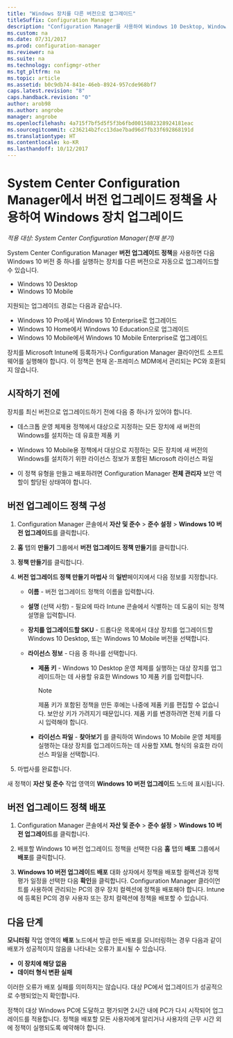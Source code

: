 ```yaml
---
title: "Windows 장치를 다른 버전으로 업그레이드"
titleSuffix: Configuration Manager
description: "Configuration Manager를 사용하여 Windows 10 Desktop, Windows 10 Mobile 또는 Windows 10 Holographic을 실행하는 장치를 최신 버전으로 자동으로 업그레이드합니다."
ms.custom: na
ms.date: 07/31/2017
ms.prod: configuration-manager
ms.reviewer: na
ms.suite: na
ms.technology: configmgr-other
ms.tgt_pltfrm: na
ms.topic: article
ms.assetid: b0c9db74-841e-46eb-8924-957cde968bf7
caps.latest.revision: "8"
caps.handback.revision: "0"
author: arob98
ms.author: angrobe
manager: angrobe
ms.openlocfilehash: 4a715f7bf5d5f5f3b6fbd0015882328924181eac
ms.sourcegitcommit: c236214b2fcc13dae7bad96d7fb33f692868191d
ms.translationtype: HT
ms.contentlocale: ko-KR
ms.lasthandoff: 10/12/2017
---
```

# <a name="upgrade-windows-devices-with-the-edition-upgrade-policy-in-system-center-configuration-manager"></a>System Center Configuration Manager에서 버전 업그레이드 정책을 사용하여 Windows 장치 업그레이드

*적용 대상: System Center Configuration Manager(현재 분기)*


System Center Configuration Manager **버전 업그레이드 정책**을 사용하면 다음 Windows 10 버전 중 하나를 실행하는 장치를 다른 버전으로 자동으로 업그레이드할 수 있습니다.

- Windows 10 Desktop
- Windows 10 Mobile
<!-- - Windows 10 Holographic -->

지원되는 업그레이드 경로는 다음과 같습니다.

- Windows 10 Pro에서 Windows 10 Enterprise로 업그레이드
- Windows 10 Home에서 Windows 10 Education으로 업그레이드
- Windows 10 Mobile에서 Windows 10 Mobile Enterprise로 업그레이드
<!-- - From Windows 10 Holographic Pro to Windows 10 Holographic Enterprise -->

장치를 Microsoft Intune에 등록하거나 Configuration Manager 클라이언트 소프트웨어를 실행해야 합니다. 이 정책은 현재 온-프레미스 MDM에서 관리되는 PC와 호환되지 않습니다.

## <a name="before-you-start"></a>시작하기 전에  
 장치를 최신 버전으로 업그레이드하기 전에 다음 중 하나가 있어야 합니다.  

-   데스크톱 운영 체제용 정책에서 대상으로 지정하는 모든 장치에 새 버전의 Windows를 설치하는 데 유효한 제품 키  

-   Windows 10 Mobile<!-- and Windows 10 Holographic-->용 정책에서 대상으로 지정하는 모든 장치에 새 버전의 Windows를 설치하기 위한 라이선스 정보가 포함된 Microsoft 라이선스 파일

- 이 정책 유형을 만들고 배포하려면 Configuration Manager **전체 관리자** 보안 역할이 할당된 상태여야 합니다.

## <a name="configure-the-edition-upgrade-policy"></a>버전 업그레이드 정책 구성  

1.  Configuration Manager 콘솔에서 **자산 및 준수** > **준수 설정** > **Windows 10 버전 업그레이드**를 클릭합니다.  

3.  **홈** 탭의 **만들기** 그룹에서 **버전 업그레이드 정책 만들기**를 클릭합니다.  

4.  **정책 만들기**를 클릭합니다.  

5.  **버전 업그레이드 정책 만들기 마법사** 의 **일반**페이지에서 다음 정보를 지정합니다.  

    -   **이름** - 버전 업그레이드 정책의 이름을 입력합니다.  

    -   **설명** (선택 사항) - 필요에 따라 Intune 콘솔에서 식별하는 데 도움이 되는 정책 설명을 입력합니다.  

    -   **장치를 업그레이드할 SKU** - 드롭다운 목록에서 대상 장치를 업그레이드할 Windows 10 Desktop, <!-- Windows 10 Holographic,--> 또는 Windows 10 Mobile 버전을 선택합니다.  

    -   **라이선스 정보** - 다음 중 하나를 선택합니다.  

        -   **제품 키** - Windows 10 Desktop 운영 체제를 실행하는 대상 장치를 업그레이드하는 데 사용할 유효한 Windows 10 제품 키를 입력합니다.  

            > [!NOTE]  
            >  제품 키가 포함된 정책을 만든 후에는 나중에 제품 키를 편집할 수 없습니다. 보안상 키가 가려지기 때문입니다. 제품 키를 변경하려면 전체 키를 다시 입력해야 합니다.  

        -   **라이선스 파일** - **찾아보기** 를 클릭하여 <!--Windows 10 Holographic and -->Windows 10 Mobile 운영 체제를 실행하는 대상 장치를 업그레이드하는 데 사용할 XML 형식의 유효한 라이선스 파일을 선택합니다.  

6.  마법사를 완료합니다.  

새 정책이 **자산 및 준수** 작업 영역의 **Windows 10 버전 업그레이드** 노드에 표시됩니다.  

## <a name="deploy-the-edition-upgrade-policy"></a>버전 업그레이드 정책 배포  

1.  Configuration Manager 콘솔에서 **자산 및 준수** > **준수 설정** > **Windows 10 버전 업그레이드**를 클릭합니다.  

3.  배포할 Windows 10 버전 업그레이드 정책을 선택한 다음 **홈** 탭의 **배포** 그룹에서 **배포**를 클릭합니다.  

4.  **Windows 10 버전 업그레이드 배포** 대화 상자에서 정책을 배포할 컬렉션과 정책 평가 일정을 선택한 다음 **확인**을 클릭합니다. Configuration Manager 클라이언트를 사용하여 관리되는 PC의 경우 장치 컬렉션에 정책을 배포해야 합니다. Intune에 등록된 PC의 경우 사용자 또는 장치 컬렉션에 정책을 배포할 수 있습니다. 



## <a name="next-steps"></a>다음 단계

**모니터링** 작업 영역의 **배포** 노드에서 방금 만든 배포를 모니터링하는 경우 다음과 같이 배포가 성공적이지 않음을 나타내는 오류가 표시될 수 있습니다.
- **이 장치에 해당 없음**
- **데이터 형식 변환 실패**

이러한 오류가 배포 실패를 의미하지는 않습니다. 대상 PC에서 업그레이드가 성공적으로 수행되었는지 확인합니다.

정책이 대상 Windows PC에 도달하고 평가되면 2시간 내에 PC가 다시 시작되어 업그레이드를 적용합니다. 정책을 배포할 모든 사용자에게 알리거나 사용자의 근무 시간 외에 정책이 실행되도록 예약해야 합니다.
